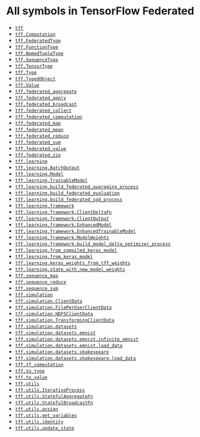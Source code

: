 # All symbols in TensorFlow Federated

*  <a href="./tff.md"><code>tff</code></a>
*  <a href="./tff/Computation.md"><code>tff.Computation</code></a>
*  <a href="./tff/FederatedType.md"><code>tff.FederatedType</code></a>
*  <a href="./tff/FunctionType.md"><code>tff.FunctionType</code></a>
*  <a href="./tff/NamedTupleType.md"><code>tff.NamedTupleType</code></a>
*  <a href="./tff/SequenceType.md"><code>tff.SequenceType</code></a>
*  <a href="./tff/TensorType.md"><code>tff.TensorType</code></a>
*  <a href="./tff/Type.md"><code>tff.Type</code></a>
*  <a href="./tff/TypedObject.md"><code>tff.TypedObject</code></a>
*  <a href="./tff/Value.md"><code>tff.Value</code></a>
*  <a href="./tff/federated_aggregate.md"><code>tff.federated_aggregate</code></a>
*  <a href="./tff/federated_apply.md"><code>tff.federated_apply</code></a>
*  <a href="./tff/federated_broadcast.md"><code>tff.federated_broadcast</code></a>
*  <a href="./tff/federated_collect.md"><code>tff.federated_collect</code></a>
*  <a href="./tff/federated_computation.md"><code>tff.federated_computation</code></a>
*  <a href="./tff/federated_map.md"><code>tff.federated_map</code></a>
*  <a href="./tff/federated_mean.md"><code>tff.federated_mean</code></a>
*  <a href="./tff/federated_reduce.md"><code>tff.federated_reduce</code></a>
*  <a href="./tff/federated_sum.md"><code>tff.federated_sum</code></a>
*  <a href="./tff/federated_value.md"><code>tff.federated_value</code></a>
*  <a href="./tff/federated_zip.md"><code>tff.federated_zip</code></a>
*  <a href="./tff/learning.md"><code>tff.learning</code></a>
*  <a href="./tff/learning/BatchOutput.md"><code>tff.learning.BatchOutput</code></a>
*  <a href="./tff/learning/Model.md"><code>tff.learning.Model</code></a>
*  <a href="./tff/learning/TrainableModel.md"><code>tff.learning.TrainableModel</code></a>
*  <a href="./tff/learning/build_federated_averaging_process.md"><code>tff.learning.build_federated_averaging_process</code></a>
*  <a href="./tff/learning/build_federated_evaluation.md"><code>tff.learning.build_federated_evaluation</code></a>
*  <a href="./tff/learning/build_federated_sgd_process.md"><code>tff.learning.build_federated_sgd_process</code></a>
*  <a href="./tff/learning/framework.md"><code>tff.learning.framework</code></a>
*  <a href="./tff/learning/framework/ClientDeltaFn.md"><code>tff.learning.framework.ClientDeltaFn</code></a>
*  <a href="./tff/learning/framework/ClientOutput.md"><code>tff.learning.framework.ClientOutput</code></a>
*  <a href="./tff/learning/framework/EnhancedModel.md"><code>tff.learning.framework.EnhancedModel</code></a>
*  <a href="./tff/learning/framework/EnhancedTrainableModel.md"><code>tff.learning.framework.EnhancedTrainableModel</code></a>
*  <a href="./tff/learning/framework/ModelWeights.md"><code>tff.learning.framework.ModelWeights</code></a>
*  <a href="./tff/learning/framework/build_model_delta_optimizer_process.md"><code>tff.learning.framework.build_model_delta_optimizer_process</code></a>
*  <a href="./tff/learning/from_compiled_keras_model.md"><code>tff.learning.from_compiled_keras_model</code></a>
*  <a href="./tff/learning/from_keras_model.md"><code>tff.learning.from_keras_model</code></a>
*  <a href="./tff/learning/keras_weights_from_tff_weights.md"><code>tff.learning.keras_weights_from_tff_weights</code></a>
*  <a href="./tff/learning/state_with_new_model_weights.md"><code>tff.learning.state_with_new_model_weights</code></a>
*  <a href="./tff/sequence_map.md"><code>tff.sequence_map</code></a>
*  <a href="./tff/sequence_reduce.md"><code>tff.sequence_reduce</code></a>
*  <a href="./tff/sequence_sum.md"><code>tff.sequence_sum</code></a>
*  <a href="./tff/simulation.md"><code>tff.simulation</code></a>
*  <a href="./tff/simulation/ClientData.md"><code>tff.simulation.ClientData</code></a>
*  <a href="./tff/simulation/FilePerUserClientData.md"><code>tff.simulation.FilePerUserClientData</code></a>
*  <a href="./tff/simulation/HDF5ClientData.md"><code>tff.simulation.HDF5ClientData</code></a>
*  <a href="./tff/simulation/TransformingClientData.md"><code>tff.simulation.TransformingClientData</code></a>
*  <a href="./tff/simulation/datasets.md"><code>tff.simulation.datasets</code></a>
*  <a href="./tff/simulation/datasets/emnist.md"><code>tff.simulation.datasets.emnist</code></a>
*  <a href="./tff/simulation/datasets/emnist/infinite_emnist.md"><code>tff.simulation.datasets.emnist.infinite_emnist</code></a>
*  <a href="./tff/simulation/datasets/emnist/load_data.md"><code>tff.simulation.datasets.emnist.load_data</code></a>
*  <a href="./tff/simulation/datasets/shakespeare.md"><code>tff.simulation.datasets.shakespeare</code></a>
*  <a href="./tff/simulation/datasets/shakespeare/load_data.md"><code>tff.simulation.datasets.shakespeare.load_data</code></a>
*  <a href="./tff/tf_computation.md"><code>tff.tf_computation</code></a>
*  <a href="./tff/to_type.md"><code>tff.to_type</code></a>
*  <a href="./tff/to_value.md"><code>tff.to_value</code></a>
*  <a href="./tff/utils.md"><code>tff.utils</code></a>
*  <a href="./tff/utils/IterativeProcess.md"><code>tff.utils.IterativeProcess</code></a>
*  <a href="./tff/utils/StatefulAggregateFn.md"><code>tff.utils.StatefulAggregateFn</code></a>
*  <a href="./tff/utils/StatefulBroadcastFn.md"><code>tff.utils.StatefulBroadcastFn</code></a>
*  <a href="./tff/utils/assign.md"><code>tff.utils.assign</code></a>
*  <a href="./tff/utils/get_variables.md"><code>tff.utils.get_variables</code></a>
*  <a href="./tff/utils/identity.md"><code>tff.utils.identity</code></a>
*  <a href="./tff/utils/update_state.md"><code>tff.utils.update_state</code></a>